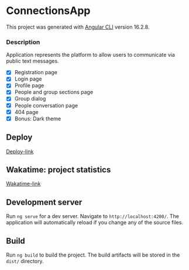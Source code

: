 # ConnectionsApp

This project was generated with [Angular CLI](https://github.com/angular/angular-cli) version 16.2.8.

### Description

Application represents the platform to allow users to communicate via public text messages.

- [x] Registration page
- [x] Login page
- [x] Profile page
- [x] People and group sections page
- [x] Group dialog
- [x] People conversation page
- [x] 404 page
- [x] Bonus: Dark theme

## Deploy

[Deploy-link](https://geominerr-connections.netlify.app/)

## Wakatime: project statistics

[Wakatime-link](https://wakatime.com/@5896209c-ca92-44c3-964f-f77e5a780676/projects/awdhopucop?start=2023-12-09&end=2023-12-22)

## Development server

Run `ng serve` for a dev server. Navigate to `http://localhost:4200/`. The application will automatically reload if you change any of the source files.

## Build

Run `ng build` to build the project. The build artifacts will be stored in the `dist/` directory.
